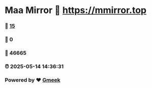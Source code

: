 # Maa Mirror :link: https://mmirror.top 
### :page_facing_up: [15](https://mmirror.top/tag.html) 
### :speech_balloon: 0 
### :hibiscus: 46665 
### :alarm_clock: 2025-05-14 14:36:31 
### Powered by :heart: [Gmeek](https://github.com/Meekdai/Gmeek)
